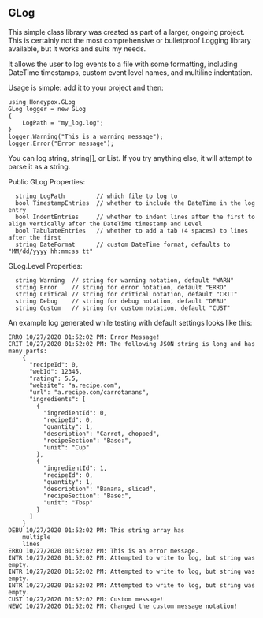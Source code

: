 ## GLog

This simple class library was created as part of a larger, ongoing project.  This is certainly not the most comprehensive or bulletproof Logging library available, but it works and suits my needs.

It allows the user to log events to a file with some formatting, including DateTime timestamps, custom event level names, and multiline indentation.

Usage is simple: add it to your project and then:
```
using Honeypox.GLog
GLog logger = new GLog
{
    LogPath = "my_log.log";
}
logger.Warning("This is a warning message");
logger.Error("Error message");
```

You can log string, string[], or List<string>.  If you try anything else, it will attempt to parse it as a string.

Public GLog Properties:
```
  string LogPath         // which file to log to
  bool TimestampEntries  // whether to include the DateTime in the log entry
  bool IndentEntries     // whether to indent lines after the first to align vertically after the DateTime timestamp and Level
  bool TabulateEntries   // whether to add a tab (4 spaces) to lines after the first
  string DateFormat      // custom DateTime format, defaults to "MM/dd/yyyy hh:mm:ss tt"
```

GLog.Level Properties:
```
  string Warning  // string for warning notation, default "WARN"
  string Error    // string for error notation, default "ERRO"
  string Critical // string for critical notation, default "CRIT"
  string Debug    // string for debug notation, default "DEBU"
  string Custom   // string for custom notation, default "CUST"
```

An example log generated while testing with default settings looks like this:
```
ERRO 10/27/2020 01:52:02 PM: Error Message!
CRIT 10/27/2020 01:52:02 PM: The following JSON string is long and has many parts:
    {
      "recipeId": 0,
      "webId": 12345,
      "rating": 5.5,
      "website": "a.recipe.com",
      "url": "a.recipe.com/carrotanans",
      "ingredients": [
        {
          "ingredientId": 0,
          "recipeId": 0,
          "quantity": 1,
          "description": "Carrot, chopped",
          "recipeSection": "Base:",
          "unit": "Cup"
        },
        {
          "ingredientId": 1,
          "recipeId": 0,
          "quantity": 1,
          "description": "Banana, sliced",
          "recipeSection": "Base:",
          "unit": "Tbsp"
        }
      ]
    }
DEBU 10/27/2020 01:52:02 PM: This string array has
    multiple
    lines
ERRO 10/27/2020 01:52:02 PM: This is an error message.
INTR 10/27/2020 01:52:02 PM: Attempted to write to log, but string was empty.
INTR 10/27/2020 01:52:02 PM: Attempted to write to log, but string was empty.
INTR 10/27/2020 01:52:02 PM: Attempted to write to log, but string was empty.
CUST 10/27/2020 01:52:02 PM: Custom message!
NEWC 10/27/2020 01:52:02 PM: Changed the custom message notation!
```
